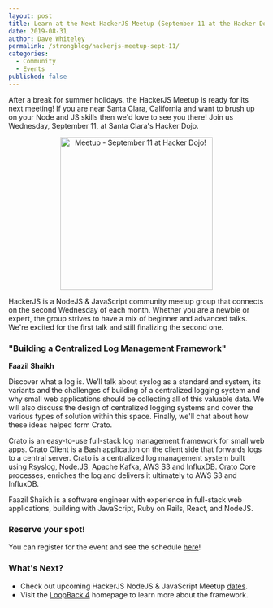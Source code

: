 ```yaml
---
layout: post
title: Learn at the Next HackerJS Meetup (September 11 at the Hacker Dojo)
date: 2019-08-31
author: Dave Whiteley
permalink: /strongblog/hackerjs-meetup-sept-11/
categories:
  - Community
  - Events
published: false
---
```


After a break for summer holidays, the HackerJS Meetup is ready for its next meeting! If you are near Santa Clara, California and want to brush up on your Node and JS skills then we'd love to see you there! Join us Wednesday, September 11,  at Santa Clara's Hacker Dojo.

<!--more-->
<p align="center"> 
<img src="https://strongloop.com/blog-assets/2019/09/hackerJS Meetup september 11.png" alt="Meetup - September 11 at Hacker Dojo!" style="width: 300px"/>
</p>

HackerJS is a NodeJS & JavaScript community meetup group that connects on the second Wednesday of each month. Whether you are a newbie or expert, the group strives to have a mix of beginner and advanced talks. We're excited for the first talk and still finalizing the second one.

### "Building a Centralized Log Management Framework" 
**Faazil Shaikh**

Discover what a log is. We’ll talk about syslog as a standard and system, its variants and the challenges of building of a centralized logging system and why small web applications should be collecting all of this valuable data. We will also discuss the design of centralized logging systems and cover the various types of solution within this space. Finally, we'll chat about how these ideas helped form Crato.

Crato is an easy-to-use full-stack log management framework for small web apps. Crato Client is a Bash application on the client side that forwards logs to a central server. Crato is a centralized log management system built using Rsyslog, Node.JS, Apache Kafka, AWS S3 and InfluxDB. Crato Core processes, enriches the log and delivers it ultimately to AWS S3 and InfluxDB.

Faazil Shaikh is a software engineer with experience in full-stack web applications, building with JavaScript, Ruby on Rails, React, and NodeJS.

### Reserve your spot!

You can register for the event and see the schedule [here](https://www.meetup.com/HackerJS/events/kjhnvqyzmbpb/)!

### What's Next?

- Check out upcoming HackerJS NodeJS & JavaScript Meetup [dates](https://www.meetup.com/HackerJS/).
- Visit the [LoopBack 4](http://v4.loopback.io/) homepage to learn more about the framework. 

